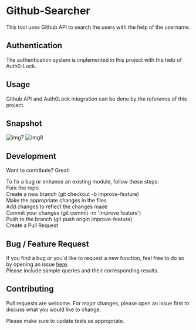 # Github-Searcher
This tool uses Github API to search the users with the help of the username.

## Authentication
The authentication system is implemented in this project with the help of Auth0-Lock.

## Usage 
Github API and Auth0Lock integration can be done by the reference of this project.

## Snapshot
![img7](https://user-images.githubusercontent.com/56764533/86166634-b94fe000-bb32-11ea-98df-980ebac1bedf.png)
![img8](https://user-images.githubusercontent.com/56764533/86166642-bce36700-bb32-11ea-9c19-a7c2e7eb1e47.png)

## Development
Want to contribute? Great!

To fix a bug or enhance an existing module, follow these steps:\
Fork the repo\
Create a new branch (git checkout -b improve-feature)\
Make the appropriate changes in the files\
Add changes to reflect the changes made\
Commit your changes (git commit -m 'Improve feature')\
Push to the branch (git push origin improve-feature)\
Create a Pull Request

## Bug / Feature Request
If you find a bug or you'd like to request a new function, feel free to do so by opening an issue [here](https://github.com/ayush-020198/simon-game/issues/new).\
Please include sample queries and their corresponding results.

## Contributing
Pull requests are welcome. For major changes, please open an issue first to discuss what you would like to change.

Please make sure to update tests as appropriate.
